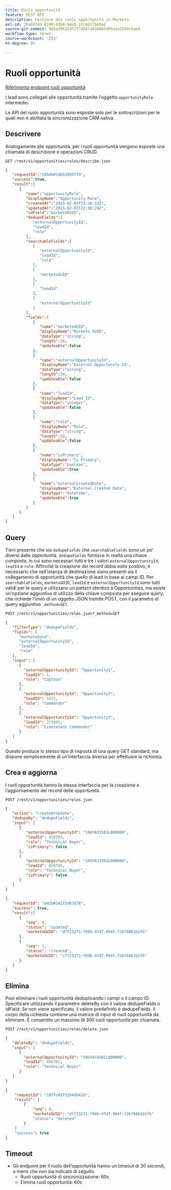 ```yaml
---
title: Ruoli opportunità
feature: REST API
description: Gestione dei ruoli opportunità in Marketo.
exl-id: 2ba84f4d-82d0-4368-94e8-1fc6d17b69ed
source-git-commit: 981ed9b254f277d647a844803d05a1a2549cbaed
workflow-type: tm+mt
source-wordcount: '253'
ht-degree: 0%

---
```


# Ruoli opportunità

[Riferimento endpoint ruoli opportunità](https://developer.adobe.com/marketo-apis/api/mapi/#tag/Opportunities/operation/getOpportunityRolesUsingGET)

I lead sono collegati alle opportunità tramite l&#39;oggetto `opportunityRole` intermedio.

Le API del ruolo opportunità sono esposte solo per le sottoscrizioni per le quali non è abilitata la sincronizzazione CRM nativa.

## Descrivere

Analogamente alle opportunità, per i ruoli opportunità vengono esposte una chiamata di descrizione e operazioni CRUD.

```
GET /rest/v1/opportunities/roles/describe.json
```

```json
{
   "requestId":"185d6#14b51985ff0",
   "success":true,
   "result":[
      {
         "name":"opportunityRole",
         "displayName":"Opportunity Role",
         "createdAt":"2015-02-03T22:36:23Z",
         "updatedAt":"2015-02-03T22:36:24Z",
         "idField":"marketoGUID",
         "dedupeFields":[
            "externalOpportunityId",
            "leadId",
            "role"
         ],
         "searchableFields":[
            [
               "externalOpportunityId",
               "leadId",
               "role"
            ],
            [
               "marketoGUID"
            ],
            [
               "leadId"
            ],
            [
               "externalOpportunityId"
            ]
         ],
         "fields":[
            {
               "name":"marketoGUID",
               "displayName":"Marketo GUID",
               "dataType":"string",
               "length":36,
               "updateable":false
            },
            {
               "name":"externalOpportunityId",
               "displayName":"External Opportunity Id",
               "dataType":"string",
               "length":50,
               "updateable":false
            },
            {
               "name":"leadId",
               "displayName":"Lead Id",
               "dataType":"integer",
               "updateable":false
            },
            {
               "name":"role",
               "displayName":"Role",
               "dataType":"string",
               "length":50,
               "updateable":false
            },
            {
               "name":"isPrimary",
               "displayName":"Is Primary",
               "dataType":"boolean",
               "updateable":true
            },
            {
               "name":"externalCreatedDate",
               "displayName":"External Created Date",
               "dataType":"datetime",
               "updateable":true
            }
         ]
      }
   ]
}
```

## Query

Tieni presente che sia `dedupeFields` che `searchableFields` sono un po&#39; diversi dalle opportunità. `dedupeFields` fornisce in realtà una chiave composta, in cui sono necessari tutti e tre i valori `externalOpportunityId`, `leadId` e `role`. Affinché la creazione dei record abbia esito positivo, è necessario che nell’istanza di destinazione siano presenti sia il collegamento di opportunità che quello di lead in base ai campi ID. Per `searchableFields`, `marketoGUID`, `leadId` e `externalOpportunityId` sono tutti validi per le query e utilizzano un pattern identico a Opportunities, ma esiste un&#39;opzione aggiuntiva di utilizzo della chiave composta per eseguire query, che richiede l&#39;invio di un oggetto JSON tramite POST, con il parametro di query aggiuntivo `_method=GET`.

```
POST /rest/v1/opportunities/roles.json?_method=GET
```

```json
{
   "filterType": "dedupeFields",
   "fields": [
      "marketoGuid",
      "externalOpportunityId",
      "leadId",
      "role"
   ],
   "input": [
      {
        "externalOpportunityId": "Opportunity1",
        "leadId": 1,
        "role": "Captain"
      },
      {
        "externalOpportunityId": "Opportunity2",
        "leadId": 1872,
        "role": "Commander"
      },
      {
        "externalOpportunityId": "Opportunity3",
        "leadId": 273891,
        "role": "Lieutenant Commander"
      }
   ]
}
```

Questo produce lo stesso tipo di risposta di una query GET standard, ma dispone semplicemente di un’interfaccia diversa per effettuare la richiesta.

## Crea e aggiorna

I ruoli opportunità hanno la stessa interfaccia per la creazione e l’aggiornamento dei record delle opportunità.

```
POST /rest/v1/opportunities/roles.json
```

```json
{
   "action": "createOrUpdate",
   "dedupeBy": "dedupeFields",
   "input": [
      {
         "externalOpportunityId": "19UYA31581L000000",
         "leadId": 456783,
         "role": "Technical Buyer",
         "isPrimary": false
      },
      {
         "externalOpportunityId": "19UYA31581L000000",
         "leadId": 456784,
         "role": "Technical Buyer",
         "isPrimary": false
      }
   ]
}
```

```json
{
   "requestId": "e42b#14272d07d78",
   "success": true,
   "result":[
      {
         "seq": 0,
         "status": "updated",
         "marketoGUID": "dff23271-f996-47d7-984f-f2676861b5fb"
      },
      {
         "seq": 1,
         "status": "created",
         "marketoGUID": "cff23271-f996-47d7-984f-f2676861b5fb"
      }
   ]
}
```

## Elimina

Puoi eliminare i ruoli opportunità deduplicando i campi o il campo ID. Specificare utilizzando il parametro deleteBy con il valore dedupeFields o idField. Se non viene specificato, il valore predefinito è dedupeFields. Il corpo della richiesta contiene una matrice di input di ruoli opportunità da eliminare. È consentito un massimo di 300 ruoli opportunità per chiamata.

```
POST /rest/v1/opportunities/roles/delete.json
```

```json
{
   "deleteBy": "dedupeFields",
   "input": [
      {
        "externalOpportunityId": "19UYA31581L000000",
        "leadId": 456783,
        "role": "Technical Buyer"
      }
   ]
}
```

```json
{
    "requestId": "10f7c#173264db42d",
    "result": [
        {
            "seq": 0,
            "marketoGUID": "dff23271-f996-47d7-984f-f2676861b5fb"
            "status": "deleted"
        }
    ]
    "success": true
}
```

## Timeout

- Gli endpoint per il ruolo dell’opportunità hanno un timeout di 30 secondi, a meno che non sia indicato di seguito
   - Ruoli opportunità di sincronizzazione: 60s 
   - Elimina ruoli opportunità: 60s
